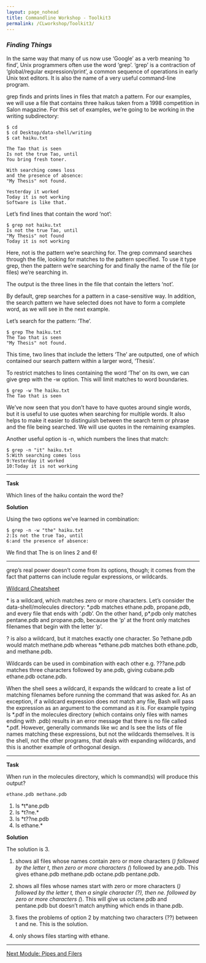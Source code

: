 ```yaml
---
layout: page_nohead
title: Commandline Workshop - Toolkit3
permalink: /CLworkshop/Toolkit3/
---
```


### _Finding Things_

In the same way that many of us now use ‘Google’ as a verb meaning ‘to find’, Unix programmers often use the word ‘grep’. ‘grep’ is a contraction of ‘global/regular expression/print’, a common sequence of operations in early Unix text editors. It is also the name of a very useful command-line program.

grep finds and prints lines in files that match a pattern. For our examples, we will use a file that contains three haikus taken from a 1998 competition in Salon magazine. For this set of examples, we’re going to be working in the writing subdirectory:

```shell
$ cd
$ cd Desktop/data-shell/writing
$ cat haiku.txt

The Tao that is seen
Is not the true Tao, until
You bring fresh toner.

With searching comes loss
and the presence of absence:
"My Thesis" not found.

Yesterday it worked
Today it is not working
Software is like that.
```

Let’s find lines that contain the word ‘not’:

```shell
$ grep not haiku.txt
Is not the true Tao, until
"My Thesis" not found
Today it is not working
```

Here, not is the pattern we’re searching for. The grep command searches through the file, looking for matches to the pattern specified. To use it type grep, then the pattern we’re searching for and finally the name of the file (or files) we’re searching in.

The output is the three lines in the file that contain the letters ‘not’.

By default, grep searches for a pattern in a case-sensitive way. In addition, the search pattern we have selected does not have to form a complete word, as we will see in the next example.

Let’s search for the pattern: ‘The’.

```shell
$ grep The haiku.txt
The Tao that is seen
"My Thesis" not found.
```
This time, two lines that include the letters ‘The’ are outputted, one of which contained our search pattern within a larger word, ‘Thesis’.

To restrict matches to lines containing the word ‘The’ on its own, we can give grep with the -w option. This will limit matches to word boundaries.

```shell
$ grep -w The haiku.txt
The Tao that is seen
```

We’ve now seen that you don’t have to have quotes around single words, but it is useful to use quotes when searching for multiple words. It also helps to make it easier to distinguish between the search term or phrase and the file being searched. We will use quotes in the remaining examples.

Another useful option is -n, which numbers the lines that match:

```shell
$ grep -n "it" haiku.txt
5:With searching comes loss
9:Yesterday it worked
10:Today it is not working
```

---

__Task__

Which lines of the haiku contain the word the?

__Solution__

Using the two options we've learned in combination:

```shell
$ grep -n -w "the" haiku.txt
2:Is not the true Tao, until
6:and the presence of absence:
```

We find that The is on lines 2 and 6!

---


grep’s real power doesn’t come from its options, though; it comes from the fact that patterns can include regular expressions, or wildcards.

[Wildcard Cheatsheet](https://ryanstutorials.net/linuxtutorial/cheatsheetgrep.php)

\* is a wildcard, which matches zero or more characters. Let’s consider the data-shell/molecules directory: \*.pdb matches ethane.pdb, propane.pdb, and every file that ends with ‘.pdb’. On the other hand, p*.pdb only matches pentane.pdb and propane.pdb, because the ‘p’ at the front only matches filenames that begin with the letter ‘p’.

? is also a wildcard, but it matches exactly one character. So ?ethane.pdb would match methane.pdb whereas *ethane.pdb matches both ethane.pdb, and methane.pdb.

Wildcards can be used in combination with each other e.g. ???ane.pdb matches three characters followed by ane.pdb, giving cubane.pdb ethane.pdb octane.pdb.

When the shell sees a wildcard, it expands the wildcard to create a list of matching filenames before running the command that was asked for. As an exception, if a wildcard expression does not match any file, Bash will pass the expression as an argument to the command as it is. For example typing ls \*.pdf in the molecules directory (which contains only files with names ending with .pdb) results in an error message that there is no file called *.pdf. However, generally commands like wc and ls see the lists of file names matching these expressions, but not the wildcards themselves. It is the shell, not the other programs, that deals with expanding wildcards, and this is another example of orthogonal design.

---

__Task__

When run in the molecules directory, which ls command(s) will produce this output?

```shell
ethane.pdb methane.pdb
``` 

1. ls \*t\*ane.pdb
2. ls \*t?ne.\*
3. ls \*t??ne.pdb
4. ls ethane.\*


__Solution__

The solution is 3.

1. shows all files whose names contain zero or more characters (*) followed by the letter t, then zero or more characters (*) followed by ane.pdb. This gives ethane.pdb methane.pdb octane.pdb pentane.pdb.

2. shows all files whose names start with zero or more characters (*) followed by the letter t, then a single character (?), then ne. followed by zero or more characters (*). This will give us octane.pdb and pentane.pdb but doesn’t match anything which ends in thane.pdb.

3. fixes the problems of option 2 by matching two characters (??) between t and ne. This is the solution.

4. only shows files starting with ethane.

---

[Next Module: Pipes and Filers](/CLworkshop/Toolkit4/)
